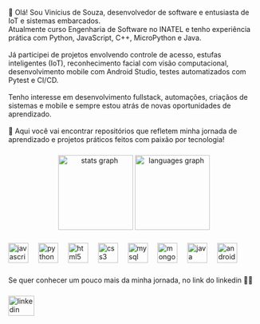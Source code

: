 <p align="left">👋 Olá! Sou Vinícius de Souza, desenvolvedor de software e entusiasta de IoT e sistemas embarcados.<br>Atualmente curso Engenharia de Software no INATEL e tenho experiência prática com Python, JavaScript, C++, MicroPython e Java.<br><br>Já participei de projetos envolvendo controle de acesso, estufas inteligentes (IoT), reconhecimento facial com visão computacional, desenvolvimento mobile com Android Studio, testes automatizados com Pytest e CI/CD.<br><br>Tenho interesse em desenvolvimento fullstack, automações, criaçãos de sistemas e mobile e sempre estou atrás de novas oportunidades de aprendizado.<br><br>🔧 Aqui você vai encontrar repositórios que refletem minha jornada de aprendizado e projetos práticos feitos com paixão por tecnologia!</p>

###

<div align="center">
  <img src="https://github-readme-stats.vercel.app/api?username=viniss211&hide_title=false&hide_rank=false&show_icons=true&include_all_commits=true&count_private=true&disable_animations=false&theme=dracula&locale=en&hide_border=false&order=1" height="150" alt="stats graph"  />
  <img src="https://github-readme-stats.vercel.app/api/top-langs?username=viniss211&locale=en&hide_title=false&layout=compact&card_width=320&langs_count=5&theme=dracula&hide_border=false&order=2" height="150" alt="languages graph"  />
</div>

###

<div align="left">
  <img src="https://cdn.jsdelivr.net/gh/devicons/devicon/icons/javascript/javascript-original.svg" height="40" alt="javascript logo"  />
  <img width="12" />
  <img src="https://cdn.jsdelivr.net/gh/devicons/devicon/icons/python/python-original.svg" height="40" alt="python logo"  />
  <img width="12" />
  <img src="https://cdn.jsdelivr.net/gh/devicons/devicon/icons/html5/html5-original.svg" height="40" alt="html5 logo"  />
  <img width="12" />
  <img src="https://cdn.jsdelivr.net/gh/devicons/devicon/icons/css3/css3-original.svg" height="40" alt="css3 logo"  />
  <img width="12" />
  <img src="https://cdn.jsdelivr.net/gh/devicons/devicon/icons/mysql/mysql-original.svg" height="40" alt="mysql logo"  />
  <img width="12" />
  <img src="https://cdn.jsdelivr.net/gh/devicons/devicon/icons/mongodb/mongodb-original.svg" height="40" alt="mongodb logo"  />
  <img width="12" />
  <img src="https://cdn.jsdelivr.net/gh/devicons/devicon/icons/java/java-original.svg" height="40" alt="java logo"  />
  <img width="12" />
  <img src="https://cdn.jsdelivr.net/gh/devicons/devicon/icons/androidstudio/androidstudio-original.svg" height="40" alt="androidstudio logo"  />
</div>

###

<p align="left">Se quer conhecer um pouco mais da minha jornada, no link do linkedin 🚀🚀</p>

###

<div align="left">
  <a href="https://www.linkedin.com/in/vinicius-de-souz/" target="_blank">
    <img src="https://raw.githubusercontent.com/maurodesouza/profile-readme-generator/master/src/assets/icons/social/linkedin/default.svg" width="52" height="40" alt="linkedin logo"  />
  </a>
</div>

###
